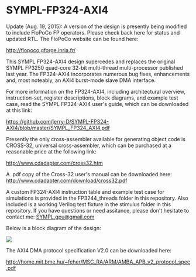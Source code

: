 # SYMPL-FP324-AXI4
Update (Aug. 19, 2015):  A version of the design is presently being modified to include FloPoCo FP operators.  Please check back here for status and updated RTL.  The FloPoCo website can be found here:

http://flopoco.gforge.inria.fr/

This SYMPL FP324-AXI4 design supercedes and replaces the original SYMPL FP3250 quad-core 32-bit multi-thread multi-processor published last year.  The FP324-AXI4 incorporates numerous bug fixes, enhancements and, most noteably, an AXI4 burst-mode slave DMA interface.

For more information on the FP324-AXI4, including architectural overview, instruction-set, register descriptions, block diagrams, and example test case, read the SYMPL FP324-AXI4 user's guide, which can be downloaded at this link:

https://github.com/jerry-D/SYMPL-FP324-AXI4/blob/master/SYMPL_FP324_AXI4.pdf

Presently the only cross-assembler available for generating object code is CROSS-32, universal cross-assembler, which can be purchased at a reasonable price at the following link:  

http://www.cdadapter.com/cross32.htm

A .pdf copy of the Cross-32 user's manual can be downloaded here:  http://www.cdadapter.com/download/cross32.pdf

A custom FP324-AXI4 instruction table and example test case for simulations is provided in the FP3244_threads folder in this repository.  Also included is a working Verilog test fixture in the stimulus folder in this repository.
If you have questions or need assitance, please don't hesitate to contact me:  SYMPL.gpu@gmail.com

Below is a block diagram of the design:

![](https://github.com/jerry-D/SYMPL-FP324-AXI4/blob/master/FP3244_scalable_graphic1.jpg)

The AXI4 DMA protocol specification V2.0 can be downloaded here:

http://home.mit.bme.hu/~feher/MSC_RA/ARM/AMBA_APB_v2_protocol_spec.pdf
